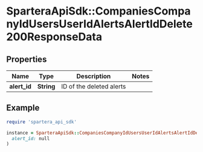 # SparteraApiSdk::CompaniesCompanyIdUsersUserIdAlertsAlertIdDelete200ResponseData

## Properties

| Name | Type | Description | Notes |
| ---- | ---- | ----------- | ----- |
| **alert_id** | **String** | ID of the deleted alerts |  |

## Example

```ruby
require 'spartera_api_sdk'

instance = SparteraApiSdk::CompaniesCompanyIdUsersUserIdAlertsAlertIdDelete200ResponseData.new(
  alert_id: null
)
```


